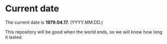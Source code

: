 # Current date

The current date is **1979.04.17.** (YYYY.MM.DD.)

This repository will be good when the world ends, so we will know how long it lasted.